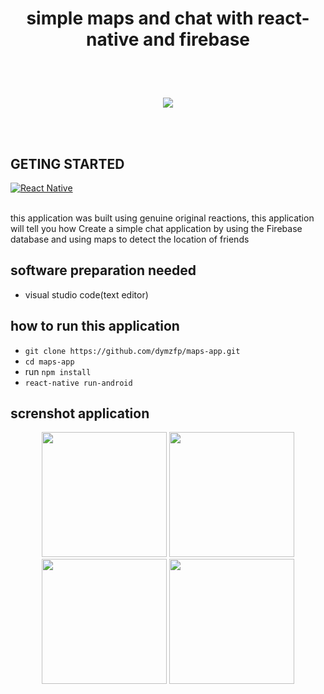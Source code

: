# <p align='center'>simple maps and chat with react-native and firebase</p>

<br>
<br>
<p align='center'>
  <a href='https://facebook.github.io/react-native/'>
  <img src='https://user-images.githubusercontent.com/43402837/61576177-920a2980-ab00-11e9-821f-4bdd94539488.png'/>
  </a>
</p>

<br>
<br>

## GETING STARTED
[![React Native](https://img.shields.io/badge/React%20Native-0.59.9-blue.svg?style=rounded-square)](https://facebook.github.io/react-native/)

<br>
this application was built using genuine original reactions, this application will tell you how
Create a simple chat application by using the Firebase database and using maps to detect the location of friends

## software preparation needed

* visual studio code(text editor)

## how to run this application
* `git clone https://github.com/dymzfp/maps-app.git`
* `cd maps-app`
* run `npm install`
* `react-native run-android`

## screnshot application
<p align='center'>
  <span>
   <img src='https://user-images.githubusercontent.com/35985089/61989362-72bb5100-b058-11e9-9a50-bf3c5bdbf81f.jpeg' width=200/>
   <img src='https://user-images.githubusercontent.com/35985089/61989365-764ed800-b058-11e9-9e09-b46dc592572f.jpeg' width=200/>
   <img src='https://user-images.githubusercontent.com/35985089/61989369-79e25f00-b058-11e9-8471-e8ad3717aafe.jpeg' width=200/>
   <img src='https://user-images.githubusercontent.com/35985089/61989372-7bac2280-b058-11e9-956f-1038fcb10b74.jpeg' width=200/>
  </span>
</p>
